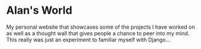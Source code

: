 # Alan's World
My personal website that showcases some of the projects I have worked on as well as a thought wall
that gives people a chance to peer into my mind.
This really was just an experiment to familiar myself with Django...
